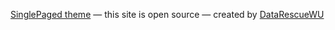 

[SinglePaged theme](https://github.com/t413/SinglePaged)
&mdash;
this site is open source
&mdash;
created by [<i class="fa fa-github"></i> DataRescueWU](https://github.com/DataRescueWU)
